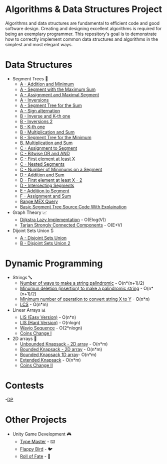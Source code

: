 # Algorithms & Data Structures Project
Algorithms and data structures are fundamental to efficient code and good software design. Creating and designing excellent algorithms is required for being an exemplary programmer. This repository's goal is to demonstrate how to correctly implement common data structures and algorithms in the simplest and most elegant ways.
# Data Structures
- Segment Trees 🌲
  - [A - Addition and Minimum](https://github.com/minionly/Segment-Tree/blob/main/A%20-%20Addition%20and%20Minimum)
  - [A - Segment with the Maximum Sum](https://github.com/minionly/Codes/blob/main/A%20-%20Segment%20with%20the%20Maximum%20Sum)
  - [A - Assignment and Maximal Segment](https://github.com/minionly/Segment-Tree/blob/main/A%20-%20Assignment%20and%20Maximal%20Segment)
  - [A - Inversions](https://github.com/minionly/Segment-Tree/blob/main/A%20-%20Inversions)
  - [A - Segment Tree for the Sum](https://github.com/minionly/Segment-Tree/blob/main/A%20-%20Segment%20Tree%20for%20the%20Sum)
  - [A - Sign alternation](https://github.com/minionly/Segment-Tree/blob/main/A%20-%20Sign%20alternation)
  - [B - Inverse and K-th one](https://github.com/minionly/Segment-Tree/blob/main/B%20-%20Inverse%20and%20K-th%20one)
  - [B - Inversions 2](https://github.com/minionly/Segment-Tree/blob/main/B%20-%20Inversions%202)
  - [B - K-th one](https://github.com/minionly/Segment-Tree/blob/main/B%20-%20K-th%20one)
  - [B - Multiplication and Sum](https://github.com/minionly/Segment-Tree/blob/main/B%20-%20Multiplication%20and%20Sum)
  - [B - Segment Tree for the Minimum](https://github.com/minionly/Segment-Tree/blob/main/B%20-%20Segment%20Tree%20for%20the%20Minimum)
  - [B. Multiplication and Sum](https://github.com/minionly/Segment-Tree/blob/main/B.%20Multiplication%20and%20Sum)
  - [C - Assignment to Segment](https://github.com/minionly/Segment-Tree/blob/main/C%20-%20Assignment%20to%20Segment)
  - [C - Bitwise OR and AND](https://github.com/minionly/Segment-Tree/blob/main/C%20-%20Bitwise%20OR%20and%20AND)
  - [C - First element at least X](https://github.com/minionly/Segment-Tree/blob/main/C%20-%20First%20element%20at%20least%20X)
  - [C - Nested Segments](https://github.com/minionly/Segment-Tree/blob/main/C%20-%20Nested%20Segments)
  - [C - Number of Minimums on a Segment](https://github.com/minionly/Segment-Tree/blob/main/C%20-%20Number%20of%20Minimums%20on%20a%20Segment)
  - [D - Addition and Sum](https://github.com/minionly/Segment-Tree/blob/main/D%20-%20Addition%20and%20Sum)
  - [D - First element at least X - 2](https://github.com/minionly/Segment-Tree/blob/main/D%20-%20First%20element%20at%20least%20X%20-%202)
  - [D - Intersecting Segments](https://github.com/minionly/Segment-Tree/blob/main/D%20-%20Intersecting%20Segments)
  - [E - Addition to Segment](https://github.com/minionly/Segment-Tree/blob/main/E%20-%20Addition%20to%20Segment)
  - [F - Assignment and Sum](https://github.com/minionly/Segment-Tree/blob/main/F%20-%20Assignment%20and%20Sum)
  - [Range MEX Query](https://github.com/minionly/Segment-Tree/blob/main/Range%20MEX%20Query)
  - [Basic Segment Tree Source Code With Explaination](https://github.com/minionly/Segment-Tree/blob/main/Segment%20Tree%20-%20Basics)
- Graph Theory 📈
  - [Dijkstra Lazy Implementation](https://github.com/minionly/Codes/blob/main/Dijkstra%20Lazy%20Implementation) - O(Elog(V))
  - [Tarjan Strongly Connected Components](https://github.com/minionly/Codes/blob/main/Tarjan%20Strongly%20Connected%20Components) - O(E+V)
- Dijoint Sets Union 🔃
  - [A - Disjoint Sets Union](https://github.com/minionly/Codes/blob/main/A%20-%20Disjoint%20Sets%20Union)
  - [B - Disjoint Sets Union 2](https://github.com/minionly/Codes/blob/main/B%20-%20Disjoint%20Sets%20Union%202)
# Dynamic Programming
  - Strings 🔤
    - [Number of ways to make a string palindromic](https://github.com/minionly/Codes/blob/main/Number%20of%20ways%20to%20make%20a%20palindromic.%20string) - O(n*(n+1)/2)
    - [Minumun deletion (insertion) to make a palindromic string](https://github.com/minionly/Codes/blob/main/Minumun%20deletion%20(insertion)%20to%20make%20a%20palindromic%20string%20(File)) - O(n*(n+1)/2)
    - [Minimum number of operation to convert string X to Y](https://github.com/minionly/Codes/blob/main/Minimum%20number%20of%20operation%20to%20convert%20string%20X%20to%20Y) - O(n*n)
    - [LCS](https://github.com/minionly/Codes/blob/main/LCS) - O(n*m)
  - Linear Arrays 📊
    - [LIS (Easy Version)](https://github.com/minionly/Codes/blob/main/LIS%20-%201) - O(n*n)
    - [LIS (Hard Version)](https://github.com/minionly/Codes/blob/main/LIS%20-%202) - O(nlogn)
    - [Wavio Sequence](https://github.com/minionly/Codes/blob/main/Wavio%20Sequence) - O(2*nlogn)
    - [Coins Change I](https://github.com/minionly/Codes/blob/main/Coin%20Change%201)
  - 2D arrays 🧮
    - [Unbounded Knapsack - 2D array](https://github.com/minionly/Codes/blob/main/Unbounded%20Knapsack%20-%202D%20array) - O(n*m)
    - [Bounded Knapsack - 2D array](https://github.com/minionly/Codes/blob/main/Bounded%20Knapsack%20-%201D%20array) - O(n*m)
    - [Bounded Knapsack 1D array](https://github.com/minionly/Codes/blob/main/Bounded%20Knapsack%20-%201D%20array)- O(n*m)
    - [Extended Knapsack](https://github.com/minionly/Codes/blob/main/Extended%20Knapsack%20-%201D%20array) - O(n*m)
    - [Coins Change II](https://github.com/minionly/Codes/blob/main/Coin%20Change%202)
# Contests
  -[DP](https://oj.vnoi.info/contest/tpbinhtphcm_quyhoachdong)
# Other Projects
- Unity Game Development 🎮
  - [Type Master](https://tnknguyen.itch.io/type-master) - ⌨️
  - [Flappy Bird](https://tnknguyen.itch.io/flappy-birdy) - 🐦
  - [Roll of Fate](https://tnknguyen.itch.io/roll-of-fate) - 🎲
